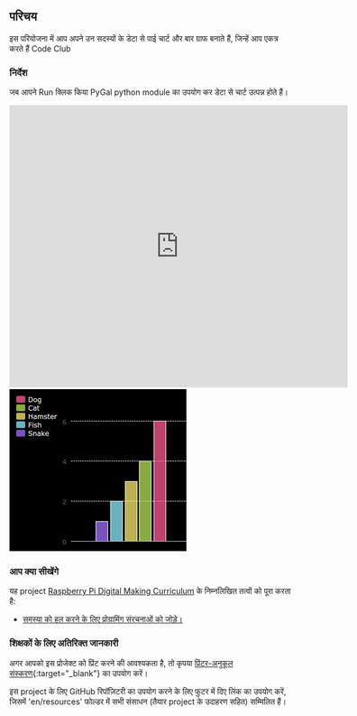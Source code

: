 ## परिचय

इस परियोजना में आप अपने उन सदस्यों के डेटा से पाई चार्ट और बार ग्राफ बनाते हैं, जिन्हें आप एकत्र करते हैं Code Club

### निर्देश

जब आपने Run क्लिक किया PyGal python module का उपयोग कर डेटा से चार्ट उत्पन्न होते हैं।

<div class="trinket">
  <iframe src="https://trinket.io/embed/python/70d24d92b8?outputOnly=true&start=result" width="600" height="500" frameborder="0" marginwidth="0" marginheight="0" allowfullscreen>
  </iframe>
  <img src="images/pets-finished.png">
</div>

### आप क्या सीखेंगे

यह project [Raspberry Pi Digital Making Curriculum](http://rpf.io/curriculum) के निम्नलिखित तत्वों को पूरा करता है:

+ [समस्या को हल करने के लिए प्रोग्रामिंग संरचनाओं को जोड़े।](https://www.raspberrypi.org/curriculum/programming/builder/)

### शिक्षकों के लिए अतिरिक्त जानकारी

अगर आपको इस प्रोजेक्ट को प्रिंट करने की आवश्यकता है, तो कृपया [प्रिंटर-अनुकूल संस्करण](https://projects.raspberrypi.org/en/projects/popular-pets/print){:target="_blank"} का उपयोग करें।

इस project के लिए GitHub रिपॉज़िटरी का उपयोग करने के लिए फुटर में दिए लिंक का उपयोग करें, जिसमें 'en/resources' फोल्डर में सभी संसाधन (तैयार project के उदाहरण सहित) सम्मिलित हैं।
